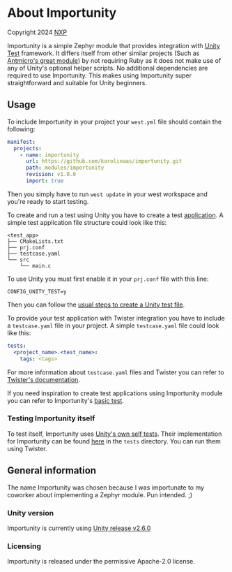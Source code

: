 # About Importunity

Copyright 2024 [NXP](https://www.nxp.com/)

Importunity is a simple Zephyr module that provides integration with [Unity Test](https://github.com/ThrowTheSwitch/Unity) framework.
It differs itself from other similar projects (Such as [Antmicro's great module](https://github.com/antmicro/zephyr-cmock-unity-module)) by not requiring Ruby as it does not make use of any of Unity's optional helper scripts.
No additional dependencies are required to use Importunity.
This makes using Importunity super straightforward and suitable for Unity beginners.

## Usage

To include Importunity in your project your `west.yml` file should contain the following:

```yaml
manifest:
  projects:
    - name: importunity
      url: https://github.com/karolinaas/importunity.git
      path: modules/importunity
      revision: v1.0.0
      import: true
```

Then you simply have to run `west update` in your west workspace and you're ready to start testing.

To create and run a test using Unity you have to create a test [application](https://docs.zephyrproject.org/latest/develop/application/index.html).
A simple test application file structure could look like this:

```
<test_app>
├── CMakeLists.txt
├── prj.conf
├── testcase.yaml
└── src
    └── main.c
```
To use Unity you must first enable it in your `prj.conf` file with this line:

```
CONFIG_UNITY_TEST=y
```

Then you can follow the [usual steps to create a Unity test file](https://github.com/ThrowTheSwitch/Unity/blob/master/docs/UnityGettingStartedGuide.md#how-to-create-a-test-file).

To provide your test application with Twister integration you have to include a `testcase.yaml` file in your project.
A simple `testcase.yaml` file could look like this:

```yaml
tests:
  <project_name>.<test_name>:
    tags: <tags>
```

For more information about `testcase.yaml` files and Twister you can refer to [Twister's documentation](https://docs.zephyrproject.org/latest/develop/test/twister.html).

If you need inspiration to create test applications using Importunity module you can refer to Importunity's [basic test](https://github.com/karolinaas/importunity/tree/zephyr/tests/basic).

### Testing Importunity itself

To test itself, Importunity uses [Unity's own self tests](https://github.com/ThrowTheSwitch/Unity/tree/master/test/tests).
Their implementation for Importunity can be found [here](https://github.com/karolinaas/importunity/tree/zephyr/tests/test_unity) in the `tests` directory.
You can run them using Twister.

## General information

The name Importunity was chosen because I was importunate to my coworker about implementing a Zephyr module. Pun intended. ;)

### Unity version

Importunity is currently using [Unity release v2.6.0](https://github.com/ThrowTheSwitch/Unity/releases/tag/v2.6.0)

### Licensing

Importunity is released under the permissive Apache-2.0 license.
